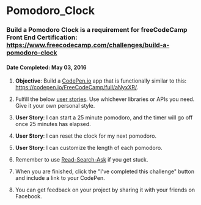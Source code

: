 # **Pomodoro_Clock**
### **Build a Pomodoro Clock** is a requirement for freeCodeCamp Front End Certification: https://www.freecodecamp.com/challenges/build-a-pomodoro-clock
#### **Date Completed**: May 03, 2016

1. **Objective**: Build a [CodePen.io]('https://codepen.io') app that is functionally similar to this: https://codepen.io/FreeCodeCamp/full/aNyxXR/.

2. Fulfill the below [user stories]('https://en.wikipedia.org/wiki/User_story'). Use whichever libraries or APIs you need. Give it your own personal style.

3. **User Story**: I can start a 25 minute pomodoro, and the timer will go off once 25 minutes has elapsed.

4. **User Story**: I can reset the clock for my next pomodoro.

5. **User Story**: I can customize the length of each pomodoro.

6. Remember to use [Read-Search-Ask]('https://github.com/FreeCodeCamp/freecodecamp/wiki/FreeCodeCamp-Get-Help') if you get stuck.

7. When you are finished, click the "I've completed this challenge" button and include a link to your CodePen.

8. You can get feedback on your project by sharing it with your friends on Facebook.
